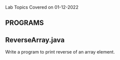 Lab Topics Covered on 01-12-2022

PROGRAMS
---------

ReverseArray.java
-----------------
Write a program to print reverse of an array element.
